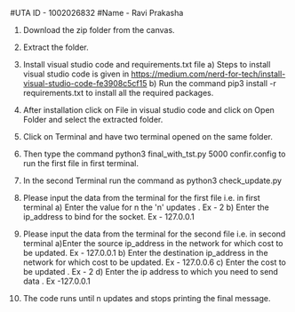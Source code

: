 #UTA ID - 1002026832
#Name - Ravi Prakasha
1) Download the zip folder from the canvas.

2) Extract the folder.

3) Install visual studio code and requirements.txt file
    a) Steps to install visual studio code is given in 
        https://medium.com/nerd-for-tech/install-visual-studio-code-fe3908c5cf15
    b) Run the command pip3 install -r requirements.txt  to install all the required packages.

4) After installation click on File in visual studio code and click on Open Folder and select the extracted folder.

5) Click on Terminal and have two terminal opened on the same folder.

6) Then type the command python3 final_with_tst.py 5000 confir.config to run the first file in first terminal.

7) In the second Terminal run the command as python3 check_update.py 

8) Please input the data from the terminal for the first file i.e. in first terminal
   a) Enter the value for n the 'n' updates . Ex - 2
   b) Enter the ip_address to bind for the socket.  Ex - 127.0.0.1

9) Please input the data from the terminal for the second file i.e. in second terminal
   a)Enter the source ip_address in the network for which cost to be updated. Ex - 127.0.0.1
   b) Enter the destination ip_address in the network for which cost to be updated. Ex - 127.0.0.6
   c) Enter the cost to be updated . Ex - 2
   d) Enter the ip address to which you need to send data . Ex -127.0.0.1

10) The code runs until n updates and stops printing the final message.
